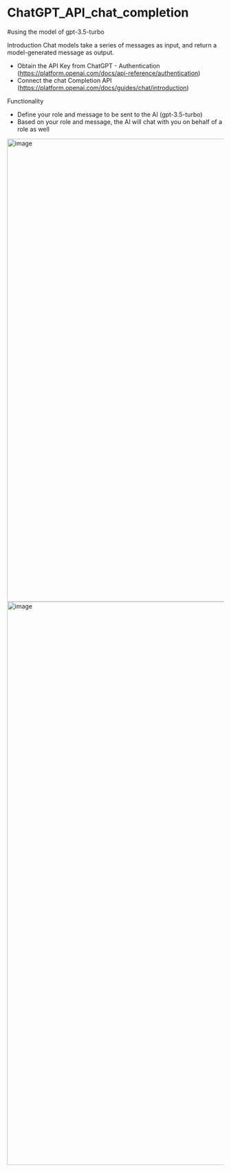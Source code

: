 # ChatGPT_API_chat_completion
#using the model of gpt-3.5-turbo

Introduction
Chat models take a series of messages as input, and return a model-generated message as output.

- Obtain the API Key from ChatGPT - Authentication (https://platform.openai.com/docs/api-reference/authentication)
- Connect the chat Completion API (https://platform.openai.com/docs/guides/chat/introduction)

Functionality
- Define your role and message to be sent to the AI (gpt-3.5-turbo)
- Based on your role and message, the AI will chat with you on behalf of a role as well

<img width="1075" alt="image" src="https://github.com/khlauaj/ChatGPT_API_chat_completion/assets/39978937/e632b4e9-5cf3-461d-99fc-058954159ebb">

<img width="1308" alt="image" src="https://github.com/khlauaj/ChatGPT_API_chat_completion/assets/39978937/59b10be9-73ab-4512-a614-bfaef05e3bad">
